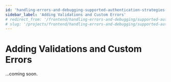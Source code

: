 ```yaml
---
id: 'handling-errors-and-debugging-supported-authentication-strategies-adding-validations-and-custom-errors'
sidebar_label: 'Adding Validations and Custom Errors'
# redirect_from: '/frontend/handling-errors-and-debugging/supported-authentication-strategies/adding-validations-and-custom-errors'
# slug: '/projects/frontend/handling-errors-and-debugging/supported-authentication-strategies/adding-validations-and-custom-errors'
---
```


# Adding Validations and Custom Errors

...coming soon.
